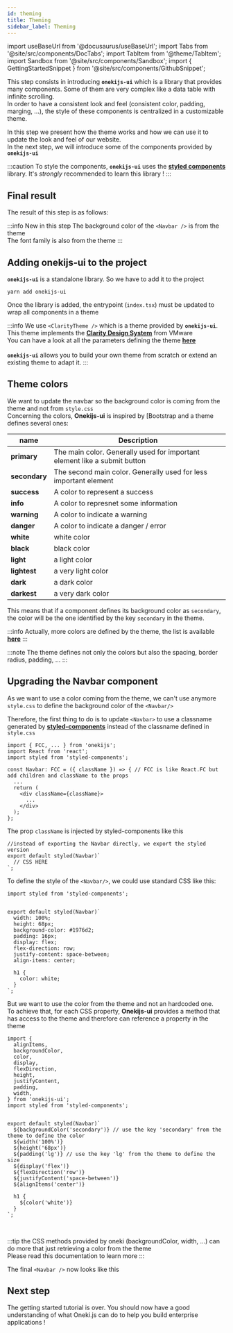```yaml
---
id: theming
title: Theming
sidebar_label: Theming
---
```


import useBaseUrl from '@docusaurus/useBaseUrl';
import Tabs from '@site/src/components/DocTabs';
import TabItem from '@theme/TabItem';
import Sandbox from '@site/src/components/Sandbox';
import { GettingStartedSnippet } from '@site/src/components/GithubSnippet';

This step consists in introducing **`onekijs-ui`** which is a library that provides many components. Some of them are very complex like a data table with infinite scrolling.<br/>
In order to have a consistent look and feel (consistent color, padding, marging, ...), the style of these components is centralized in a customizable theme.

In this step we present how the theme works and how we can use it to update the look and feel of our website.<br/>
In the next step, we will introduce some of the components provided by  **`onekijs-ui`**

:::caution
To style the components, **`onekijs-ui`** uses the **[styled components](https://styled-components.com/)** library. It's *strongly* recommended to learn this library !
:::


## Final result

The result of this step is as follows:

:::info New in this step
The background color of the `<Navbar />` is from the theme<br/>
The font family is also from the theme
:::

<Tabs>
  <TabItem value="cra">
    <Sandbox
    name="step10-service"
    type="getting-started/cra"
    view="preview"
    height="600"
    modules={['/src/index.tsx','/src/pages/products/index.tsx']}
    />
  </TabItem>
  <TabItem value="next">
    <Sandbox
      name="step10-service"
      type="getting-started/next"
      view="preview"
      height="600"
      modules={['/src/pages/index.tsx','/src/pages/_app.tsx']}
      />
  </TabItem>

</Tabs>

## Adding onekijs-ui to the project
**`onekijs-ui`** is a standalone library. So we have to add it to the project

```
yarn add onekijs-ui
```
Once the library is added, the entrypoint (`index.tsx`) must be updated to wrap all components in a theme

:::info
We use `<ClarityTheme />` which is a theme provided by **`onekijs-ui`**. This theme implements the **[Clarity Design System](https://clarity.design)** from VMware<br/>
You can have a look at all the parameters defining the theme **[here](https://github.com/oneki/onekijs/blob/master/packages/onekijs-ui/src/theme/clarity.tsx)**<br/><br/>
**`onekijs-ui`** allows you to build your own theme from scratch or extend an existing theme to adapt it.
:::

<GettingStartedSnippet path="/step11-ui/src/index.tsx" />



## Theme colors
We want to update the navbar so the background color is coming from the theme and not from `style.css`<br/>
Concerning the colors, **Onekijs-ui** is inspired by [Bootstrap[](https://www.w3schools.com/bootstrap5/bootstrap_colors.php) and a theme defines several ones:

| name | Description
| ---- | -----------
| **primary** | The main color. Generally used for important element like a submit button
| **secondary** | The second main color. Generally used for less important element
| **success** | A color to represent a success
| **info** | A color to represnet some information
| **warning** | A color to indicate a warning
| **danger** | A color to indicate a danger / error
| **white** | white color
| **black** | black color
| **light** | a light color
| **lightest** | a very light color
| **dark** | a dark color
| **darkest** | a very dark color

This means that if a component defines its background color as `secondary`, the color will be the one identified by the key `secondary` in the theme.

:::info
Actually, more colors are defined by the theme, the list is available **[here](https://github.com/oneki/onekijs/blob/master/packages/onekijs-ui/src/theme/base.tsx)**
:::

:::note
The theme defines not only the colors but also the spacing, border radius, padding, ...
:::


## Upgrading the Navbar component
As we want to use a color coming from the theme, we can't use anymore `style.css` to define the background color of the `<Navbar/>`

Therefore, the first thing to do is to update `<Navbar>` to use a classname generated by **[styled-components](https://styled-components.com/)** instead of the classname defined in `style.css`

```tsx
import { FCC, ... } from 'onekijs';
import React from 'react';
import styled from 'styled-components';

const Navbar: FCC = ({ className }) => { // FCC is like React.FC but add children and className to the props
  ...
  return (
    <div className={className}>
      ...
    </div>
  );
};
```

The prop `className` is injected by styled-components like this

```tsx
//instead of exporting the Navbar directly, we export the styled version
export default styled(Navbar)`
  // CSS HERE
`;
```

To define the style of the `<Navbar/>`, we could use standard CSS like this:

```tsx
import styled from 'styled-components';


export default styled(Navbar)`
  width: 100%;
  height: 68px;
  background-color: #1976d2;
  padding: 16px;
  display: flex;
  flex-direction: row;
  justify-content: space-between;
  align-items: center;

  h1 {
    color: white;
  }
`;
```

But we want to use the color from the theme and not an hardcoded one. <br/>
To achieve that, for each CSS property, **Onekijs-ui** provides a method that has access to the theme and therefore can reference a property in the theme

```tsx
import {
  alignItems,
  backgroundColor,
  color,
  display,
  flexDirection,
  height,
  justifyContent,
  padding,
  width,
} from 'onekijs-ui';
import styled from 'styled-components';


export default styled(Navbar)`
  ${backgroundColor('secondary')} // use the key 'secondary' from the theme to define the color
  ${width('100%')}
  ${height('68px')}
  ${padding('lg')} // use the key 'lg' from the theme to define the size
  ${display('flex')}
  ${flexDirection('row')}
  ${justifyContent('space-between')}
  ${alignItems('center')}

  h1 {
    ${color('white')}
  }
`;
```

<br/>

:::tip
the CSS methods provided by oneki (backgroundColor, width, ...) can do more that just retrieving a color from the theme<br/>
Please read this documentation to learn more
:::

The final `<Navbar />` now looks like this

<GettingStartedSnippet path="/step11-ui/src/modules/core/components/Navbar.tsx" />

## Next step
The getting started tutorial is over. You should now have a good understanding of what Oneki.js can do to help you build enterprise applications !
